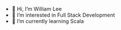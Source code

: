 - 👋 Hi, I’m William Lee
- 👀 I’m interested in Full Stack Development
- 🌱 I’m currently learning Scala

<!---
Kwill3/Kwill3 is a ✨ special ✨ repository because its `README.md` (this file) appears on your GitHub profile.
You can click the Preview link to take a look at your changes.

- 💞️ I’m looking to collaborate on ...
- 📫 How to reach me ...
--->
